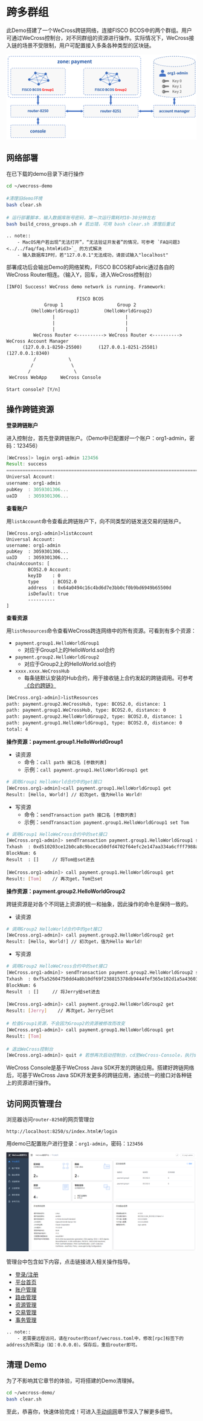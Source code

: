 # 跨多群组

此Demo搭建了一个WeCross跨链网络，连接FISCO BCOS中的两个群组。用户可通过WeCross控制台，对不同群组的资源进行操作。实际情况下，WeCross接入链的场景不受限制，用户可配置接入多条各种类型的区块链。

![](../../images/tutorial/demo_cross_groups.png)

## 网络部署

在已下载的demo目录下进行操作

```bash
cd ~/wecross-demo

#清理旧demo环境
bash clear.sh

# 运行部署脚本，输入数据库账号密码，第一次运行需耗时10-30分钟左右
bash build_cross_groups.sh # 若出错，可用 bash clear.sh 清理后重试
```

```eval_rst
.. note::
    - MacOS用户若出现“无法打开”，“无法验证开发者”的情况，可参考 `FAQ问题3 <../../faq/faq.html#id3>`_ 的方式解决
    - 输入数据库IP时，若"127.0.0.1"无法成功，请尝试输入"localhost"
```

部署成功后会输出Demo的网络架构，FISCO BCOS和Fabric通过各自的WeCross Router相连。（输入Y，回车，进入WeCross控制台）

``` 
[INFO] Success! WeCross demo network is running. Framework:

                          FISCO BCOS
              Group 1                    Group 2
         (HelloWorldGroup1)         (HelloWorldGroup2)
                 |                          |
                 |                          |
                 |                          |
          WeCross Router <----------> WeCross Router <----------> WeCross Account Manager
      (127.0.0.1-8250-25500)      (127.0.0.1-8251-25501)             (127.0.0.1:8340)
          /            \
         /              \
        /                \
 WeCross WebApp     WeCross Console
    
Start console? [Y/n]
```

## 操作跨链资源

**登录跨链账户**

进入控制台，首先登录跨链账户。（Demo中已配置好一个账户：org1-admin，密码：123456）

``` groovy
[WeCross]> login org1-admin 123456
Result: success
=============================================================================================
Universal Account:
username: org1-admin
pubKey  : 3059301306...
uaID    : 3059301306...
```

**查看账户**

用`listAccount`命令查看此跨链账户下，向不同类型的链发送交易的链账户。

``` gr
[WeCross.org1-admin]>listAccount
Universal Account:
username: org1-admin
pubKey  : 3059301306...
uaID    : 3059301306...
chainAccounts: [
        BCOS2.0 Account:
        keyID    : 0
        type     : BCOS2.0
        address  : 0x64a0494c16c4bd6d7e3bb0cf0b9bd6949b65500d
        isDefault: true
        ----------
]
```

**查看资源**

用`listResources`命令查看WeCross跨连网络中的所有资源。可看到有多个资源：

* `payment.group1.HelloWorldGroup1`
  * 对应于Group1上的HelloWorld.sol合约
* `payment.group2.HelloWorldGroup2`
  * 对应于Group2上的HelloWorld.sol合约
* `xxxx.xxxx.WeCrossHub`
  * 每条链默认安装的Hub合约，用于接收链上合约发起的跨链调用。可参考[《合约跨链》](../../dev/interchain.html)

```bash
[WeCross.org1-admin]>listResources
path: payment.group2.WeCrossHub, type: BCOS2.0, distance: 1
path: payment.group1.WeCrossHub, type: BCOS2.0, distance: 0
path: payment.group2.HelloWorldGroup2, type: BCOS2.0, distance: 1
path: payment.group1.HelloWorldGroup1, type: BCOS2.0, distance: 0
total: 4
```

**操作资源：payment.group1.HelloWorldGroup1**

- 读资源
  - 命令：`call path 接口名 [参数列表]`
  - 示例：`call payment.group1.HelloWorldGroup1 get`
  
```bash
# 调用Group1 HelloWorld合约中的get接口
[WeCross.org1-admin]>call payment.group1.HelloWorldGroup1 get
Result: [Hello, World!] // 初次get，值为Hello World!
```

- 写资源
  - 命令：`sendTransaction path 接口名 [参数列表]`
  - 示例：`sendTransaction payment.group1.HelloWorldGroup1 set Tom`

```bash
# 调用Group1 HelloWeCross合约中的set接口
[WeCross.org1-admin]> sendTransaction payment.group1.HelloWorldGroup1 set Tom
Txhash  : 0xd510203ce12b0ca8c9bceca50dfd4702f64efc2e147aa334a6cfff7988ada686
BlockNum: 6
Result  : []     // 将Tom给set进去

[WeCross.org1-admin]> call payment.group1.HelloWorldGroup1 get
Result: [Tom]    // 再次get，Tom已set
```

**操作资源：payment.group2.HelloWorldGroup2**

跨链资源是对各个不同链上资源的统一和抽象，因此操作的命令是保持一致的。

- 读资源

```bash
# 调用Group2 HelloWorld合约中的get接口
[WeCross.org1-admin]> call payment.group2.HelloWorldGroup2 get
Result: [Hello, World!] // 初次get，值为Hello World!
```

- 写资源

```bash
# 调用Group2 HelloWeCross合约中的set接口
[WeCross.org1-admin]> sendTransaction payment.group2.HelloWorldGroup2 set Jerry
Txhash  : 0xf5a52604750dd4a8b10df69f238815378db9444fef365e102d1a5a43603f18d0
BlockNum: 6
Result  : []     // 将Jerry给set进去

[WeCross.org1-admin]> call payment.group2.HelloWorldGroup2 get
Result: [Jerry]    // 再次get，Jerry已set

# 检查Group1资源，不会因为Group2的资源被修改而改变
[WeCross.org1-admin]> call payment.group1.HelloWorldGroup1 get
Result: [Tom]

# 退出WeCross控制台
[WeCross.org1-admin]> quit # 若想再次启动控制台，cd至WeCross-Console，执行start.sh即可
```

WeCross Console是基于WeCross Java SDK开发的跨链应用。搭建好跨链网络后，可基于WeCross Java SDK开发更多的跨链应用，通过统一的接口对各种链上的资源进行操作。

## 访问网页管理台

浏览器访问`router-8250`的网页管理台

``` url
http://localhost:8250/s/index.html#/login
```

用demo已配置账户进行登录：`org1-admin`，密码：`123456`

![](../../images/tutorial/page_groups.png)

管理台中包含如下内容，点击链接进入相关操作指导。

* [登录/注册](../../manual/webApp.html#id10)
* [平台首页](../../manual/webApp.html#id11)
* [账户管理](../../manual/webApp.html#id12)
* [路由管理](../../manual/webApp.html#id13)
* [资源管理](../../manual/webApp.html#id14)
* [交易管理](../../manual/webApp.html#id15)
* [事务管理](../../manual/webApp.html#id16)

``` eval_rst
.. note::
    - 若需要远程访问，请在router的conf/wecross.toml中，修改[rpc]标签下的address为所需ip（如：0.0.0.0）。保存后，重启router即可。
```

## 清理 Demo

为了不影响其它章节的体验，可将搭建的Demo清理掉。

``` bash
cd ~/wecross-demo/
bash clear.sh
```

至此，恭喜你，快速体验完成！可进入[手动组网](../networks.md)章节深入了解更多细节。


